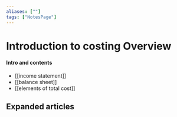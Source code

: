 ```yaml
---
aliases: [""]
tags: ["NotesPage"]
---
```


# Introduction to costing Overview

#### Intro and contents
- [[income statement]]
- [[balance sheet]]
- [[elements of total cost]]


## Expanded articles
